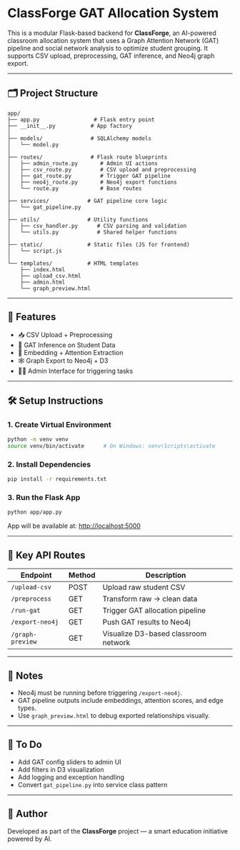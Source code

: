 # ClassForge GAT Allocation System

This is a modular Flask-based backend for **ClassForge**, an AI-powered classroom allocation system that uses a Graph Attention Network (GAT) pipeline and social network analysis to optimize student grouping. It supports CSV upload, preprocessing, GAT inference, and Neo4j graph export.

---

## 🗂️ Project Structure

```
app/
├── app.py                 # Flask entry point
├── __init__.py           # App factory
│
├── models/               # SQLAlchemy models
│   └── model.py
│
├── routes/               # Flask route blueprints
│   ├── admin_route.py       # Admin UI actions
│   ├── csv_route.py         # CSV upload and preprocessing
│   ├── gat_route.py         # Trigger GAT pipeline
│   ├── neo4j_route.py       # Neo4j export functions
│   └── route.py             # Base routes
│
├── services/            # GAT pipeline core logic
│   └── gat_pipeline.py
│
├── utils/               # Utility functions
│   ├── csv_handler.py      # CSV parsing and validation
│   └── utils.py            # Shared helper functions
│
├── static/              # Static files (JS for frontend)
│   └── script.js
│
└── templates/           # HTML templates
    ├── index.html
    ├── upload_csv.html
    ├── admin.html
    └── graph_preview.html
```

---

## 🚀 Features

- 📥 CSV Upload + Preprocessing
- 🤖 GAT Inference on Student Data
- 🧠 Embedding + Attention Extraction
- 🕸️ Graph Export to Neo4j + D3
- 👨‍💼 Admin Interface for triggering tasks

---

## 🛠️ Setup Instructions

### 1. Create Virtual Environment

```bash
python -m venv venv
source venv/bin/activate      # On Windows: venv\Scripts\activate
```

### 2. Install Dependencies

```bash
pip install -r requirements.txt
```

### 3. Run the Flask App

```bash
python app/app.py
```

App will be available at: [http://localhost:5000](http://localhost:5000)

---

## 📡 Key API Routes

| Endpoint                  | Method | Description                            |
|--------------------------|--------|----------------------------------------|
| `/upload-csv`            | POST   | Upload raw student CSV                 |
| `/preprocess`            | GET    | Transform raw → clean data             |
| `/run-gat`               | GET    | Trigger GAT allocation pipeline        |
| `/export-neo4j`          | GET    | Push GAT results to Neo4j              |
| `/graph-preview`         | GET    | Visualize D3-based classroom network   |

---

## 🧠 Notes

- Neo4j must be running before triggering `/export-neo4j`.
- GAT pipeline outputs include embeddings, attention scores, and edge types.
- Use `graph_preview.html` to debug exported relationships visually.

---

## 🔮 To Do

- Add GAT config sliders to admin UI
- Add filters in D3 visualization
- Add logging and exception handling
- Convert `gat_pipeline.py` into service class pattern

---

## 👤 Author

Developed as part of the **ClassForge** project — a smart education initiative powered by AI.
